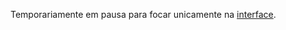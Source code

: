 Temporariamente em pausa para focar unicamente na [interface](http://github.com/nenitf/conceitorio_ui).

